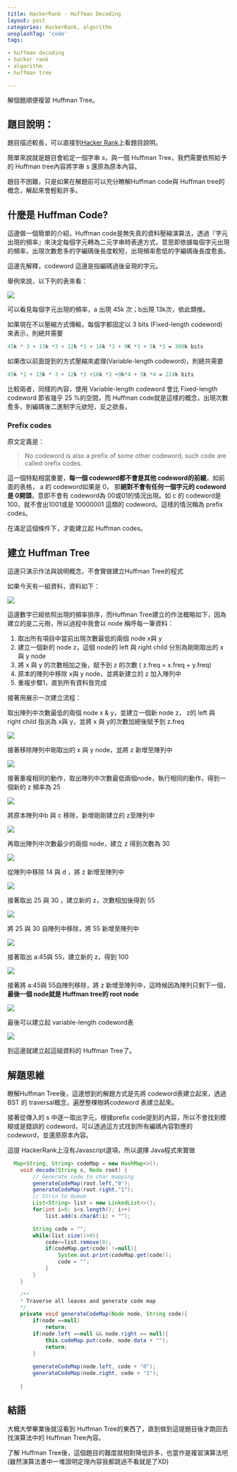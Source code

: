 ```yaml
---
title: HackerRank - Huffman Decoding
layout: post
categories: HackerRank, algorithm
unsplashTag: 'code'
tags:

- huffman decoding
- hacker rank
- algorithm
- huffman tree

---
```


解個題順便複習 Huffman Tree。

<!--more-->
## 題目說明：

題目描述較長，可以直接到[Hacker Rank](https://www.hackerrank.com/challenges/tree-huffman-decoding/problem)上看題目說明。

簡單來說就是題目會給定一個字串 s，與一個 Huffman Tree，我們需要依照給予的 Huffman tree內容將字串 s 還原為原本內容。

題目不困難，只是如果在解題前可以充分瞭解Huffman code與 Huffman tree的概念，解起來會輕鬆許多。

## 什麼是 Huffman Code?

這邊做一個簡單的介紹，Huffman code是無失真的資料壓縮演算法，透過『字元出現的頻率』來決定每個字元轉為二元字串時表達方式，意思即依據每個字元出現的頻率，出現次數愈多的字編碼後長度較短，出現頻率愈低的字編碼後長度愈長。

這邊先解釋，codeword 這邊是指編碼過後呈現的字元。

舉例來說，以下列的表來看：

<img class="img-fluid" src="https://imgur.com/DJS8yEy.png" />

可以看見每個字元出現的頻率，a 出現 45k 次；b出現 13k次，依此類推。

如果現在不以壓縮方式傳輸，每個字都固定以 3 bits (Fixed-length codeword) 來表示，則總共需要

```mathematica
45k * 3 + 13k *3 + 12k *3 + 16k *3 + 9K *3 + 5k *3 = 300k bits
```

如果改以前面提到的方式壓縮來處理(Variable-length codeword)，則總共需要

```mathematica
45k *1 + 13k * 3 + 12k *3 +16k *3 +9k*4 + 5k *4 = 224k bits
```

比較兩者，同樣的內容，使用 Variable-length codeword  會比 Fixed-length codeword 節省幾乎 25 %的空間，而 Huffman code就是這樣的概念，出現次數愈多，則編碼後二進制字元欲短，反之欲長，

### Prefix codes

原文定義是： 

> No codeword is also a prefix of some other codeword, such code are called orefix codes.

這一個特點相當重要，**每一個 codeword都不會是其他 codeword的前綴**，如前面的表格， a 的 codeword如果是 0， 那**絕對不會有任何一個字元的 codeword 是 0開頭**，意即不會有 codeword為 00或01的情況出現。如 c 的 codeword是 100，就不會出1001或是 10000001 這類的 codeword。這樣的情況稱為 prefix codes。

在滿足這個條件下，才能建立起 Huffman codes。



## 建立 Huffman Tree

這邊只演示作法與說明概念，不會實做建立Huffman Tree的程式

如果今天有一組資料，資料如下：

<img class="img-fluid" src="https://imgur.com/e0bYfdO.png" />

這邊數字已經依照出現的頻率排序，而Huffman Tree建立的作法概略如下，因為建立的是二元樹，所以過程中我會以 node 稱呼每一筆資料：

1. 取出所有項目中當前出現次數最低的兩個 node x與 y
2. 建立一個新的 node z，這個 node的 left 與 right  child 分別為剛剛取出的 x與 y node
3. 將 x 與 y 的次數相加之後，賦予到 z 的次數  ( z.freq = x.freq + y.freq)
4. 原本的陣列中移除 x與 y node，並將新建立的 z 加入陣列中
5. 重複步驟1，直到所有資料皆完成

接著用展示一次建立流程：

取出陣列中次數最低的兩個 node x & y，並建立一個新 node z， z的 left 與 right child 指派為 x與 y，並將 x 與 y的次數加總後賦予到 z.freq

<img class="img-fluid" src="https://imgur.com/ZltssTo.png" />

接著移除陣列中剛取出的 x 與 y node，並將 z 新增至陣列中

<img class="img-fluid" src="https://imgur.com/qKEVVKt.png" />

接著重複相同的動作，取出陣列中次數最低兩個node，執行相同的動作，得到一個新的 z 頻率為 25

<img class="img-fluid" src="https://imgur.com/RnMd1LT.png" />

將原本陣列中b 與 c 移除，新增剛剛建立的 z至陣列中

<img class="img-fluid" src="https://imgur.com/s3jYDuE.png" />

再取出陣列中次數最少的兩個 node，建立 z 得到次數為 30

<img class="img-fluid" src="https://imgur.com/6CjqzRP.png" />

從陣列中移除 14 與 d ，將 z 新增至陣列中

<img class="img-fluid" src="https://imgur.com/Tav62co.png" />

接著取出 25 與 30 ，建立新的 z，次數相加後得到 55

<img class="img-fluid" src="https://imgur.com/6s7I6PL.png" />

將 25 與 30 自陣列中移除，將 55 新增至陣列中

<img class="img-fluid" src="https://imgur.com/E1aTm7B.png"/>

接著取出 a:45與 55，建立新的 z，得到 100

<img class="img-fluid" src="https://imgur.com/JxJ6S65.png"/>

接著將 a:45與 55自陣列移除，將 z 新增至陣列中，這時候因為陣列只剩下一個，**最後一個 node就是 Huffman tree的 root node**

<img class="img-fluid" src="https://imgur.com/uqLgVBT.png" />

最後可以建立起 variable-length codeword表

<img class="img-fluid" src="https://imgur.com/gJFUlVA.png" />

到這邊就建立起這組資料的 Huffman Tree了。

## 解題思維

瞭解Huffman Tree後，這邊想到的解題方式是先將 codeword表建立起來，透過 BST 的 traversal概念，遍歷整棵樹將codeword 表建立起來。

接著從傳入的 s 中逐一取出字元，根據prefix code提到的內容，所以不會找到模糊或是錯誤的 codeword，可以透過這方式找到所有編碼內容對應的 codeword，並還原原本內容。

這提 HackerRank上沒有Javascript選項，所以選擇 Java程式來實做

```java
  Map<String, String> codeMap = new HashMap<>();
	void decode(String s, Node root) {
        // Generate code to char mapping
        generateCodeMap(root.left,"0");
        generateCodeMap(root.right,"1");
        // Strin to Queue
        List<String> list = new LinkedList<>();
        for(int i=0; i<s.length(); i++)
            list.add(s.charAt(i) + "");

        String code = "";
        while(list.size()>0){
            code+=list.remove(0);
            if(codeMap.get(code) !=null){
                System.out.print(codeMap.get(code));
                code = "";
            }
        }
    }

    /**
    * Traverse all leaves and generate code map
    */
    private void generateCodeMap(Node node, String code){
        if(node ==null)
            return;
        if(node.left ==null && node.right == null){
            this.codeMap.put(code, node.data + "");
            return;
        }
        
        generateCodeMap(node.left, code + "0");
        generateCodeMap(node.right, code + "1");
        
    }
```

## 結語

大概大學畢業後就沒看到 Huffman Tree的東西了，直到做到這提題目後才跑回去找演算法中的 Huffman Tree內容。

了解 Huffman Tree後，這個題目的難度就相對降低許多，也當作是複習演算法吧(雖然演算法書中一堆證明定理內容我都跳過不看就是了XD)